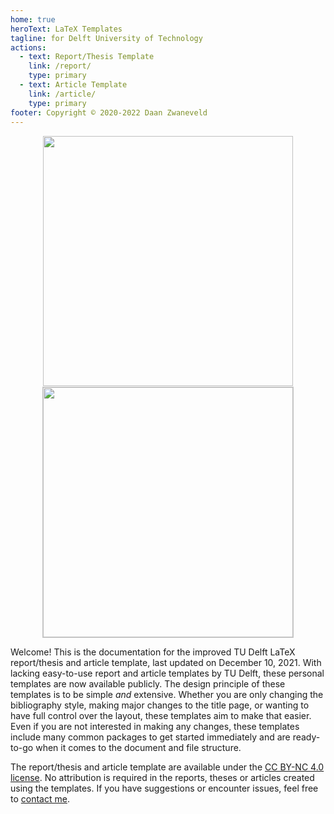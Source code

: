 ```yaml
---
home: true
heroText: LaTeX Templates
tagline: for Delft University of Technology
actions:
  - text: Report/Thesis Template
    link: /report/
    type: primary
  - text: Article Template
    link: /article/
    type: primary
footer: Copyright © 2020-2022 Daan Zwaneveld
---
```


<p align="center">
  <img src="/images/report-template.jpg" height="400" hspace="20" style='border:1px solid transparent'>
  <img src="/images/article-template.jpg" height="400" hspace="20" style='border:1px solid #c7c7c7'>
</p>

Welcome! This is the documentation for the improved TU Delft LaTeX report/thesis and article template, last updated on December 10, 2021. With lacking easy-to-use report and article templates by TU Delft, these personal templates are now available publicly. The design principle of these templates is to be simple *and* extensive. Whether you are only changing the bibliography style, making major changes to the title page, or wanting to have full control over the layout, these templates aim to make that easier. Even if you are not interested in making any changes, these templates include many common packages to get started immediately and are ready-to-go when it comes to the document and file structure.

The report/thesis and article template are available under the [CC BY-NC 4.0 license](https://creativecommons.org/licenses/by-nc/4.0/). No attribution is required in the reports, theses or articles created using the templates. If you have suggestions or encounter issues, feel free to [contact me](/about.html#contact).
